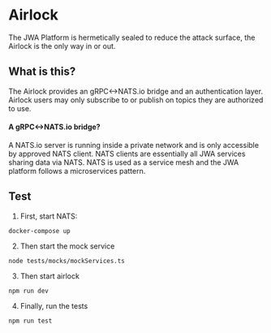 # Airlock

The JWA Platform is hermetically sealed to reduce the attack surface, the Airlock is the only way in or out.

## What is this?

The Airlock provides an gRPC<->NATS.io bridge and an authentication layer. Airlock users may only subscribe to or publish on topics they are authorized to use.

#### A gRPC<->NATS.io bridge?

A NATS.io server is running inside a private network and is only accessible by approved NATS client. NATS clients are essentially all JWA services sharing data via NATS. NATS is used as a service mesh and the JWA platform follows a microservices pattern.

## Test

1. First, start NATS:

```
docker-compose up
```

2. Then start the mock service

```
node tests/mocks/mockServices.ts
```

3. Then start airlock

```
npm run dev
```

4. Finally, run the tests

```
npm run test
```
